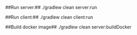 ##Run server:##
./gradlew clean server:run

##Run client:##
./gradlew clean client:run

##Build docker image## 
./gradlew clean server:buildDocker
